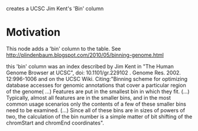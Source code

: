creates a UCSC Jim Kent's 'Bin' column

# Motivation #

This node adds a 'bin' column to the table. See http://plindenbaum.blogspot.com/2010/05/binning-genome.html

this 'bin' column was an index described by Jim Kent in "The Human Genome Browser at UCSC", doi: 10.1101/gr.229102 . Genome Res. 2002. 12:996-1006 and on the UCSC Wiki. Citing:"Binning scheme for optimizing database accesses for genomic annotations that cover a particular region of the genome( ...) Features are put in the smallest bin in which they fit. (...) Typically, almost all features are in the smaller bins, and in the most common usage scenarios only the contents of a few of these smaller bins need to be examined. (...) Since all of these bins are in sizes of powers of two, the calculation of the bin number is a simple matter of bit shifting of the chromStart and chromEnd coordinates".
